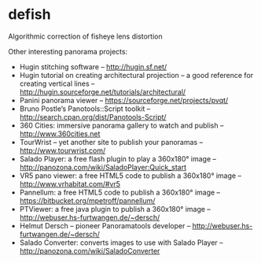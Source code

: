 defish
======

Algorithmic correction of fisheye lens distortion



Other interesting panorama projects:

* Hugin stitching software – http://hugin.sf.net/
* Hugin tutorial on creating architectural projection – a good reference for creating vertical lines – http://hugin.sourceforge.net/tutorials/architectural/
* Panini panorama viewer – https://sourceforge.net/projects/pvqt/
* Bruno Postle’s Panotools::Script toolkit – http://search.cpan.org/dist/Panotools-Script/
* 360 Cities: immersive panorama gallery to watch and publish – http://www.360cities.net
* TourWrist – yet another site to publish your panoramas – http://www.tourwrist.com/ 
* Salado Player: a free flash plugin to play a 360x180° image – http://panozona.com/wiki/SaladoPlayer:Quick_start 
* VR5 pano viewer: a free HTML5 code to publish a 360x180° image – http://www.vrhabitat.com/#vr5 
* Pannellum: a free HTML5 code to publish a 360x180° image – https://bitbucket.org/mpetroff/pannellum/
* PTViewer: a free java plugin to publish a 360x180° image – http://webuser.hs-furtwangen.de/~dersch/
* Helmut Dersch – pioneer Panoramatools developer – http://webuser.hs-furtwangen.de/~dersch/
* Salado Converter: converts images to use with Salado Player – http://panozona.com/wiki/SaladoConverter
